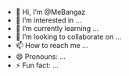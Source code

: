 - 👋 Hi, I’m @MeBangaz
- 👀 I’m interested in ...
- 🌱 I’m currently learning ...
- 💞️ I’m looking to collaborate on ...
- 📫 How to reach me ...
- 😄 Pronouns: ...
- ⚡ Fun fact: ...

<!---
MeBangaz/MeBangaz is a ✨ special ✨ repository because its `README.md` (this file) appears on your GitHub profile.
You can click the Preview link to take a look at your changes.
--->
